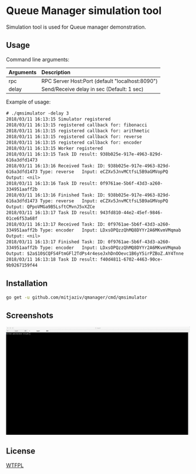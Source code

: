 # Queue Manager simulation tool
Simulation tool is used for Queue manager demonstration.

## Usage

Command line arguments:

| Arguments | Description                                      |
|:----------|:-------------------------------------------------|
| rpc       | RPC Server Host:Port (default "localhost:8090")  |
| delay     | Send/Receive delay in sec (Default: 1 sec)       |

Example of usage:
~~~
# ./qmsimulator -delay 3
2018/03/11 16:13:15 Simulator registered
2018/03/11 16:13:15 registered callback for: fibonacci
2018/03/11 16:13:15 registered callback for: arithmetic
2018/03/11 16:13:15 registered callback for: reverse
2018/03/11 16:13:15 registered callback for: encoder
2018/03/11 16:13:15 Worker registered
2018/03/11 16:13:15 Task ID result: 938b025e-917e-4963-829d-616a3dfd1473
2018/03/11 16:13:16 Received Task: ID: 938b025e-917e-4963-829d-616a3dfd1473	Type: reverse	Input: eCZXv5JnvMCtfsL5B9aGMVopPQ	Output: <nil>
2018/03/11 16:13:16 Task ID result: 0f9761ae-5b6f-43d3-a260-334951aaff2b
2018/03/11 16:13:16 Finished Task: ID: 938b025e-917e-4963-829d-616a3dfd1473	Type: reverse	Input: eCZXv5JnvMCtfsL5B9aGMVopPQ	Output: QPpoVMGa9B5LsftCMvnJ5vXZCe
2018/03/11 16:13:17 Task ID result: 943fd810-44e2-45ef-9846-01ce6f53a68f
2018/03/11 16:13:17 Received Task: ID: 0f9761ae-5b6f-43d3-a260-334951aaff2b	Type: encoder	Input: LDxsOPQzzQhMQ8DYYr2A6MKvmVMqmab	Output: <nil>
2018/03/11 16:13:17 Finished Task: ID: 0f9761ae-5b6f-43d3-a260-334951aaff2b	Type: encoder	Input: LDxsOPQzzQhMQ8DYYr2A6MKvmVMqmab	Output: $2a$10$CQFS4FtmGFl2TdPs4r4eseJxhDnOOevc1B6yY5irPZBoZ.AY4Tnne
2018/03/11 16:13:18 Task ID result: f40d4811-6702-4463-90ce-9b9267159f44
~~~

## Installation

```bash
go get -u github.com/mitjaziv/qmanager/cmd/qmsimulator
```

## Screenshots

![](../../docs/qmsimulator.gif)

## License

[WTFPL]()
